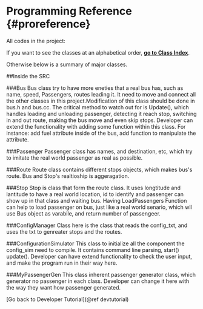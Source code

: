 Programming Reference  {#proreference}
===========

All codes in the project:

If you want to see the classes at an alphabetical order,
[**go to Class Index**](classes.html).

Otherwise below is a summary of major classes.


##Inside the SRC

###Bus
Bus class try to have more eneties that a real bus has, such as name, speed,
Passengers, routes leading it. It need to move and connect all the other
classes in this project.Modification of this class should be done in bus.h and
bus.cc. The critical method to watch out for is Update(),
which handles loading and unloading passenger, detecting it reach stop,
switching in and out route, making the bus move and even skip stops.
Developer can extend the functionality with adding some function within this class.
For instance: add fuel attribute inside of the bus, add function to manipulate the attribute.


###Passenger
Passenger class has names, and destination, etc, which try to imitate the real world passenger as real as possible.

###Route
Route class contains different stops objects, which makes bus's route.
Bus and Stop's realtioship is aggeragation.

###Stop
Stop is class that form the route class. It uses longtitude and lantitude
to have a real world location, id to identify and
passenger can show up in that class and waiting bus. Having LoadPassengers
Function can help to load passenger on bus, just like a real world senario,
which wll use Bus object as varabile, and return number of passengeer.

###ConfigManager
Class here is the class that reads the config_txt, and uses the txt to genreater stops and the routes.

###ConfigurationSimulator
This class to initialize all the component the config_sim need to compile.
It contains command line parsing, start() update().
Developer can have extend functionality to check the user input, and make the program run in their way here.


###MyPassengerGen
This class inherent passenger generator class, which generator no passenger in each class.
Developer can change it here with the way they want how passenger generated.


[Go back to Developer Tutorial](@ref devtutorial)
